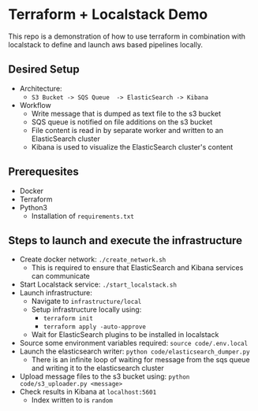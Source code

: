 # Terraform + Localstack Demo

This repo is a demonstration of how to use terraform in combination with localstack to define and launch aws based pipelines locally.

## Desired Setup

* Architecture:
    * `S3 Bucket -> SQS Queue  -> ElasticSearch -> Kibana`
* Workflow
    * Write message that is dumped as text file to the s3 bucket
    * SQS queue is notified on file additions on the s3 bucket
    * File content is read in by separate worker and written to an ElasticSearch cluster
    * Kibana is used to visualize the ElasticSearch cluster's content

## Prerequesites
* Docker
* Terraform
* Python3
    * Installation of `requirements.txt`

## Steps to launch and execute the infrastructure
* Create docker network: `./create_network.sh`
    * This is required to ensure that ElasticSearch and Kibana services can communicate
* Start Localstack service: `./start_localstack.sh`
* Launch infrastructure:
    * Navigate to `infrastructure/local`
    * Setup infrastructure locally using:
        * `terraform init`
        * `terraform apply -auto-approve`
    * Wait for ElasticSearch plugins to be installed in localstack
* Source some environment variables required: `source code/.env.local`
* Launch the elasticsearch writer: `python code/elasticsearch_dumper.py`
    * There is an infinite loop of waiting for message from the sqs queue and writing it to the elasticsearch cluster
* Upload message files to the s3 bucket using: `python code/s3_uploader.py <message>`
* Check results in Kibana at `localhost:5601`
    * Index written to is `random`
